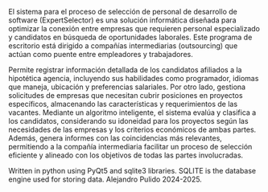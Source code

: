 El sistema para el proceso de selección de personal de desarrollo de software (ExpertSelector) es una solución informática diseñada para optimizar la conexión entre empresas que requieren personal especializado y candidatos en búsqueda de oportunidades laborales. Este programa de escritorio está dirigido a compañías intermediarias (outsourcing) que actúan como puente entre empleadores y trabajadores. 

Permite registrar información detallada de los candidatos afiliados a la hipotética agencia, incluyendo sus habilidades como programador, idiomas que maneja, ubicación y preferencias salariales. Por otro lado, gestiona solicitudes de empresas que necesitan cubrir posiciones en proyectos específicos, almacenando las características y requerimientos de las vacantes.
Mediante un algoritmo inteligente, el sistema evalúa y clasifica a los candidatos, considerando su idoneidad para los proyectos según las necesidades de las empresas y los criterios económicos de ambas partes. Además, genera informes con las coincidencias más relevantes, permitiendo a la compañía intermediaria facilitar un proceso de selección eficiente y alineado con los objetivos de todas las partes involucradas.

Written in python using PyQt5 and sqlite3 libraries.
SQLITE is the database engine used for storing data.
Alejandro Pulido 2024-2025.
